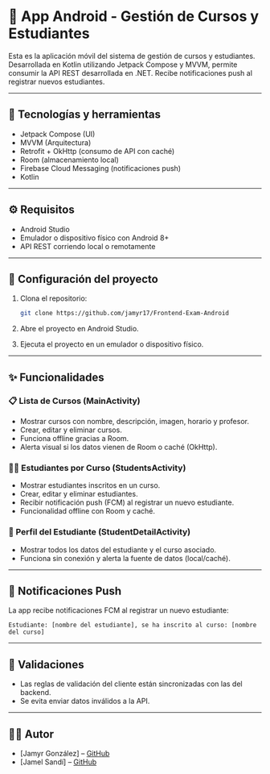 # 📱 App Android - Gestión de Cursos y Estudiantes

Esta es la aplicación móvil del sistema de gestión de cursos y estudiantes. Desarrollada en Kotlin utilizando Jetpack Compose y MVVM, permite consumir la API REST desarrollada en .NET. Recibe notificaciones push al registrar nuevos estudiantes.

---

## 🧰 Tecnologías y herramientas

- Jetpack Compose (UI)
- MVVM (Arquitectura)
- Retrofit + OkHttp (consumo de API con caché)
- Room (almacenamiento local)
- Firebase Cloud Messaging (notificaciones push)
- Kotlin

---

## ⚙️ Requisitos

- Android Studio
- Emulador o dispositivo físico con Android 8+
- API REST corriendo local o remotamente

---

## 🚀 Configuración del proyecto

1. Clona el repositorio:

   ```bash
   git clone https://github.com/jamyr17/Frontend-Exam-Android
   ```

2. Abre el proyecto en Android Studio.

3. Ejecuta el proyecto en un emulador o dispositivo físico.

---

## ✨ Funcionalidades

### 📋 Lista de Cursos (MainActivity)

- Mostrar cursos con nombre, descripción, imagen, horario y profesor.
- Crear, editar y eliminar cursos.
- Funciona offline gracias a Room.
- Alerta visual si los datos vienen de Room o caché (OkHttp).

### 👨‍🎓 Estudiantes por Curso (StudentsActivity)

- Mostrar estudiantes inscritos en un curso.
- Crear, editar y eliminar estudiantes.
- Recibir notificación push (FCM) al registrar un nuevo estudiante.
- Funcionalidad offline con Room y caché.

### 🧑 Perfil del Estudiante (StudentDetailActivity)

- Mostrar todos los datos del estudiante y el curso asociado.
- Funciona sin conexión y alerta la fuente de datos (local/caché).

---

## 🔔 Notificaciones Push

La app recibe notificaciones FCM al registrar un nuevo estudiante:

```
Estudiante: [nombre del estudiante], se ha inscrito al curso: [nombre del curso]
```

---

## 🧪 Validaciones

- Las reglas de validación del cliente están sincronizadas con las del backend.
- Se evita enviar datos inválidos a la API.

---

## 🧑‍💻 Autor

- [Jamyr González] – [GitHub](https://github.com/jamyr17)
- [Jamel Sandí] – [GitHub](https://github.com/Jamel-sanderson)
